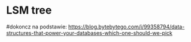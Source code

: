 # LSM tree

#dokoncz na podstawie:
https://blog.bytebytego.com/i/99358794/data-structures-that-power-your-databases-which-one-should-we-pick
